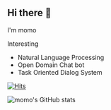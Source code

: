## Hi there 👋 

I'm momo

Interesting

- Natural Language Processing
- Open Domain Chat bot
- Task Oriented Dialog System

[![Hits](https://hits.seeyoufarm.com/api/count/incr/badge.svg?url=https%3A%2F%2Fgithub.com%2Fmomozzing%2Fhit-counter&count_bg=%23000000&title_bg=%23555555&icon=&icon_color=%23E7E7E7&title=hits&edge_flat=false)](https://hits.seeyoufarm.com)

![momo's GitHub stats](https://github-readme-stats.vercel.app/api?username=momozzing&show_icons=true&theme=dark)

